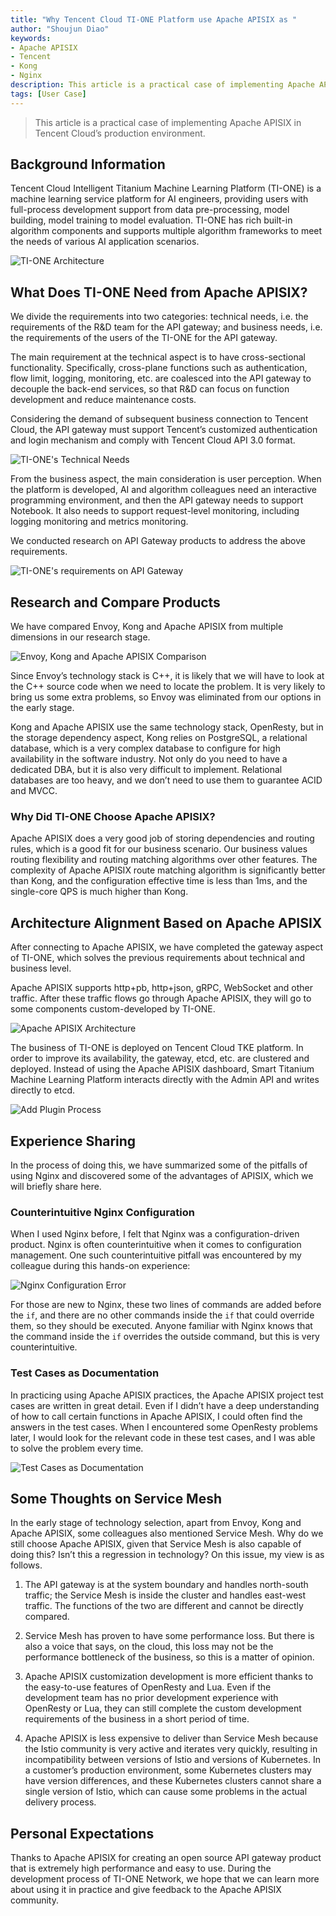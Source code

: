 ```yaml
---
title: "Why Tencent Cloud TI-ONE Platform use Apache APISIX as "
author: "Shoujun Diao"
keywords:
- Apache APISIX
- Tencent
- Kong
- Nginx
description: This article is a practical case of implementing Apache APISIX in Tencent Cloud’s production environment.
tags: [User Case]
---
```


> This article is a practical case of implementing Apache APISIX in Tencent Cloud’s production environment.

<!--truncate-->

## Background Information

Tencent Cloud Intelligent Titanium Machine Learning Platform (TI-ONE) is a machine learning service platform for AI engineers, providing users with full-process development support from data pre-processing, model building, model training to model evaluation. TI-ONE has rich built-in algorithm components and supports multiple algorithm frameworks to meet the needs of various AI application scenarios.

![TI-ONE Architecture](https://static.apiseven.com/202108/1631781110822-39c59a83-aa18-4934-a2ef-43cd58866878.jpg)

## What Does TI-ONE Need from Apache APISIX?

We divide the requirements into two categories: technical needs, i.e. the requirements of the R&D team for the API gateway; and business needs, i.e. the requirements of the users of the TI-ONE for the API gateway.

The main requirement at the technical aspect is to have cross-sectional functionality. Specifically, cross-plane functions such as authentication, flow limit, logging, monitoring, etc. are coalesced into the API gateway to decouple the back-end services, so that R&D can focus on function development and reduce maintenance costs.

Considering the demand of subsequent business connection to Tencent Cloud, the API gateway must support Tencent’s customized authentication and login mechanism and comply with Tencent Cloud API 3.0 format.

![TI-ONE's Technical Needs](https://static.apiseven.com/202108/1632067141398-816af366-f7d5-47ad-ad85-3df534ada734.58)

From the business aspect, the main consideration is user perception. When the platform is developed, AI and algorithm colleagues need an interactive programming environment, and then the API gateway needs to support Notebook. It also needs to support request-level monitoring, including logging monitoring and metrics monitoring.

We conducted research on API Gateway products to address the above requirements.

![TI-ONE's requirements on  API Gateway](https://static.apiseven.com/202108/1631781748143-8e30a89c-99b8-45ed-b6e6-1dddaa838342.jpg)

## Research and Compare Products

We have compared Envoy, Kong and Apache APISIX from multiple dimensions in our research stage.

![Envoy, Kong and Apache APISIX Comparison](https://static.apiseven.com/202108/1631781764958-a2cadf83-80b4-4b50-ba42-76b21d0d211a.jpg)

Since Envoy’s technology stack is C++, it is likely that we will have to look at the C++ source code when we need to locate the problem. It is very likely to bring us some extra problems, so Envoy was eliminated from our options in the early stage.

Kong and Apache APISIX use the same technology stack, OpenResty, but in the storage dependency aspect, Kong relies on PostgreSQL, a relational database, which is a very complex database to configure for high availability in the software industry. Not only do you need to have a dedicated DBA, but it is also very difficult to implement. Relational databases are too heavy, and we don’t need to use them to guarantee ACID and MVCC.

### Why Did TI-ONE Choose Apache APISIX?

Apache APISIX does a very good job of storing dependencies and routing rules, which is a good fit for our business scenario. Our business values routing flexibility and routing matching algorithms over other features. The complexity of Apache APISIX route matching algorithm is significantly better than Kong, and the configuration effective time is less than 1ms, and the single-core QPS is much higher than Kong.

## Architecture Alignment Based on Apache APISIX

After connecting to Apache APISIX, we have completed the gateway aspect of TI-ONE, which solves the previous requirements about technical and business level.

Apache APISIX supports http+pb, http+json, gRPC, WebSocket and other traffic. After these traffic flows go through Apache APISIX, they will go to some components custom-developed by TI-ONE.

![Apache APISIX Architecture](https://static.apiseven.com/202108/1631781850656-4235a4e8-2792-48ae-9c98-b4d75628a476.jpg)

The business of TI-ONE is deployed on Tencent Cloud TKE platform. In order to improve its availability, the gateway, etcd, etc. are clustered and deployed. Instead of using the Apache APISIX dashboard, Smart Titanium Machine Learning Platform interacts directly with the Admin API and writes directly to etcd.

![Add Plugin Process](https://static.apiseven.com/202108/1631781876752-faf1b7d0-abbb-4313-879c-e00d2b28334a.jpg)

## Experience Sharing

In the process of doing this, we have summarized some of the pitfalls of using Nginx and discovered some of the advantages of APISIX, which we will briefly share here.

### Counterintuitive Nginx Configuration

When I used Nginx before, I felt that Nginx was a configuration-driven product. Nginx is often counterintuitive when it comes to configuration management. One such counterintuitive pitfall was encountered by my colleague during this hands-on experience:

![Nginx Configuration Error](https://static.apiseven.com/202108/1631781909354-0fada4fa-1154-4974-ae3d-292ab46e5889.jpg)

For those are new to Nginx, these two lines of commands are added before the `if`, and there are no other commands inside the `if` that could override them, so they should be executed. Anyone familiar with Nginx knows that the command inside the `if` overrides the outside command, but this is very counterintuitive.

### Test Cases as Documentation

In practicing using Apache APISIX practices, the Apache APISIX project test cases are written in great detail. Even if I didn’t have a deep understanding of how to call certain functions in Apache APISIX, I could often find the answers in the test cases. When I encountered some OpenResty problems later, I would look for the relevant code in these test cases, and I was able to solve the problem every time.

![Test Cases as Documentation](https://static.apiseven.com/202108/1631781920390-a504ce7c-1ccd-4fb8-99a2-09d74be6bb7e.jpg)

## Some Thoughts on Service Mesh

In the early stage of technology selection, apart from Envoy, Kong and Apache APISIX, some colleagues also mentioned Service Mesh. Why do we still choose Apache APISIX, given that Service Mesh is also capable of doing this? Isn’t this a regression in technology? On this issue, my view is as follows.

1. The API gateway is at the system boundary and handles north-south traffic; the Service Mesh is inside the cluster and handles east-west traffic. The functions of the two are different and cannot be directly compared.

1. Service Mesh has proven to have some performance loss. But there is also a voice that says, on the cloud, this loss may not be the performance bottleneck of the business, so this is a matter of opinion.

1. Apache APISIX customization development is more efficient thanks to the easy-to-use features of OpenResty and Lua. Even if the development team has no prior development experience with OpenResty or Lua, they can still complete the custom development requirements of the business in a short period of time.

1. Apache APISIX is less expensive to deliver than Service Mesh because the Istio community is very active and iterates very quickly, resulting in incompatibility between versions of Istio and versions of Kubernetes. In a customer’s production environment, some Kubernetes clusters may have version differences, and these Kubernetes clusters cannot share a single version of Istio, which can cause some problems in the actual delivery process.

## Personal Expectations

Thanks to Apache APISIX for creating an open source API gateway product that is extremely high performance and easy to use. During the development process of TI-ONE Network, we hope that we can learn more about using it in practice and give feedback to the Apache APISIX community.
